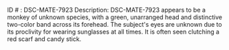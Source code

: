 ID # : DSC-MATE-7923
Description: DSC-MATE-7923 appears to be a monkey of unknown species, with a green, unarranged head and distinctive two-color band across its forehead. The subject's eyes are unknown due to its proclivity for wearing sunglasses at all times. It is often seen clutching a red scarf and candy stick.